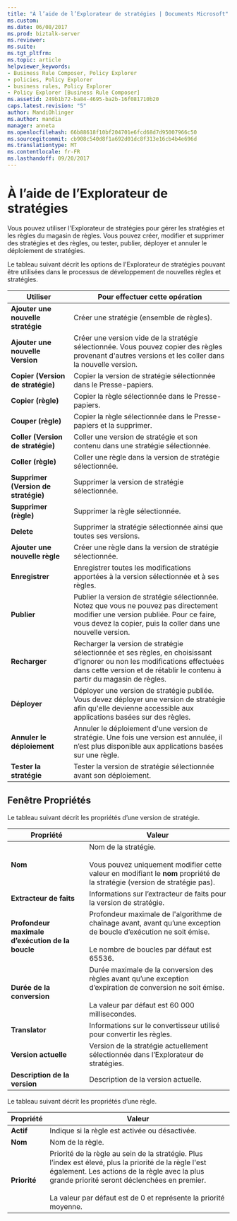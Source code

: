 ```yaml
---
title: "À l’aide de l’Explorateur de stratégies | Documents Microsoft"
ms.custom: 
ms.date: 06/08/2017
ms.prod: biztalk-server
ms.reviewer: 
ms.suite: 
ms.tgt_pltfrm: 
ms.topic: article
helpviewer_keywords:
- Business Rule Composer, Policy Explorer
- policies, Policy Explorer
- business rules, Policy Explorer
- Policy Explorer [Business Rule Composer]
ms.assetid: 249b1b72-ba84-4695-ba2b-16f081710b20
caps.latest.revision: "5"
author: MandiOhlinger
ms.author: mandia
manager: anneta
ms.openlocfilehash: 66b88618f10bf204701e6fcd68d7d95007966c50
ms.sourcegitcommit: cb908c540d8f1a692d01dc8f313e16cb4b4e696d
ms.translationtype: MT
ms.contentlocale: fr-FR
ms.lasthandoff: 09/20/2017
---
```

# <a name="using-policy-explorer"></a>À l’aide de l’Explorateur de stratégies
Vous pouvez utiliser l'Explorateur de stratégies pour gérer les stratégies et les règles du magasin de règles. Vous pouvez créer, modifier et supprimer des stratégies et des règles, ou tester, publier, déployer et annuler le déploiement de stratégies.  
  
 Le tableau suivant décrit les options de l'Explorateur de stratégies pouvant être utilisées dans le processus de développement de nouvelles règles et stratégies.  
  
|Utiliser|Pour effectuer cette opération|  
|--------------|----------------|  
|**Ajouter une nouvelle stratégie**|Créer une stratégie (ensemble de règles).|  
|**Ajouter une nouvelle Version**|Créer une version vide de la stratégie sélectionnée. Vous pouvez copier des règles provenant d'autres versions et les coller dans la nouvelle version.|  
|**Copier (Version de stratégie)**|Copier la version de stratégie sélectionnée dans le Presse-papiers.|  
|**Copier (règle)**|Copier la règle sélectionnée dans le Presse-papiers.|  
|**Couper (règle)**|Copier la règle sélectionnée dans le Presse-papiers et la supprimer.|  
|**Coller (Version de stratégie)**|Coller une version de stratégie et son contenu dans une stratégie sélectionnée.|  
|**Coller (règle)**|Coller une règle dans la version de stratégie sélectionnée.|  
|**Supprimer (Version de stratégie)**|Supprimer la version de stratégie sélectionnée.|  
|**Supprimer (règle)**|Supprimer la règle sélectionnée.|  
|**Delete**|Supprimer la stratégie sélectionnée ainsi que toutes ses versions.|  
|**Ajouter une nouvelle règle**|Créer une règle dans la version de stratégie sélectionnée.|  
|**Enregistrer**|Enregistrer toutes les modifications apportées à la version sélectionnée et à ses règles.|  
|**Publier**|Publier la version de stratégie sélectionnée. Notez que vous ne pouvez pas directement modifier une version publiée. Pour ce faire, vous devez la copier, puis la coller dans une nouvelle version.|  
|**Recharger**|Recharger la version de stratégie sélectionnée et ses règles, en choisissant d'ignorer ou non les modifications effectuées dans cette version et de rétablir le contenu à partir du magasin de règles.|  
|**Déployer**|Déployer une version de stratégie publiée. Vous devez déployer une version de stratégie afin qu'elle devienne accessible aux applications basées sur des règles.|  
|**Annuler le déploiement**|Annuler le déploiement d'une version de stratégie. Une fois une version est annulée, il n’est plus disponible aux applications basées sur une règle.|  
|**Tester la stratégie**|Tester la version de stratégie sélectionnée avant son déploiement.|  
  
## <a name="properties-window"></a>Fenêtre Propriétés  
 Le tableau suivant décrit les propriétés d’une version de stratégie.  
  
|Propriété|Valeur|  
|--------------|-----------|  
|**Nom**|Nom de la stratégie.<br /><br /> Vous pouvez uniquement modifier cette valeur en modifiant le **nom** propriété de la stratégie (version de stratégie pas).|  
|**Extracteur de faits**|Informations sur l’extracteur de faits pour la version de stratégie.|  
|**Profondeur maximale d’exécution de la boucle**|Profondeur maximale de l'algorithme de chaînage avant, avant qu’une exception de boucle d’exécution ne soit émise.<br /><br /> Le nombre de boucles par défaut est 65536.|  
|**Durée de la conversion**|Durée maximale de la conversion des règles avant qu’une exception d’expiration de conversion ne soit émise.<br /><br /> La valeur par défaut est 60 000 millisecondes.|  
|**Translator**|Informations sur le convertisseur utilisé pour convertir les règles.|  
|**Version actuelle**|Version de la stratégie actuellement sélectionnée dans l’Explorateur de stratégies.|  
|**Description de la version**|Description de la version actuelle.|  
  
 Le tableau suivant décrit les propriétés d’une règle.  
  
|Propriété|Valeur|  
|--------------|-----------|  
|**Actif**|Indique si la règle est activée ou désactivée.|  
|**Nom**|Nom de la règle.|  
|**Priorité**|Priorité de la règle au sein de la stratégie. Plus l’index est élevé, plus la priorité de la règle l'est également. Les actions de la règle avec la plus grande priorité seront déclenchées en premier.<br /><br /> La valeur par défaut est de 0 et représente la priorité moyenne.|